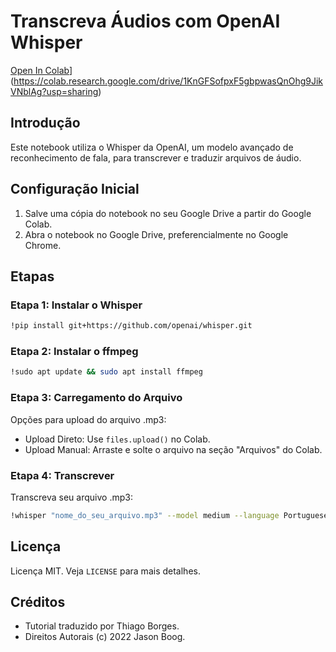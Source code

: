 # Transcreva Áudios com OpenAI Whisper

[Open In Colab](https://user-images.githubusercontent.com/54370274/224839806-8720fb19-9c7d-46a2-8d7c-de3afb39c11f.svg)](https://colab.research.google.com/drive/1KnGFSofpxF5gbpwasQnOhg9JikVNblAg?usp=sharing)  

## Introdução
Este notebook utiliza o Whisper da OpenAI, um modelo avançado de reconhecimento de fala, para transcrever e traduzir arquivos de áudio.

## Configuração Inicial
1. Salve uma cópia do notebook no seu Google Drive a partir do Google Colab.
2. Abra o notebook no Google Drive, preferencialmente no Google Chrome.

## Etapas
### Etapa 1: Instalar o Whisper
```bash
!pip install git+https://github.com/openai/whisper.git
```

### Etapa 2: Instalar o ffmpeg
```bash
!sudo apt update && sudo apt install ffmpeg
```

### Etapa 3: Carregamento do Arquivo
Opções para upload do arquivo .mp3:
- Upload Direto: Use `files.upload()` no Colab.
- Upload Manual: Arraste e solte o arquivo na seção "Arquivos" do Colab.

### Etapa 4: Transcrever
Transcreva seu arquivo .mp3:
```bash
!whisper "nome_do_seu_arquivo.mp3" --model medium --language Portuguese
```

## Licença
Licença MIT. Veja `LICENSE` para mais detalhes.

## Créditos
- Tutorial traduzido por Thiago Borges.
- Direitos Autorais (c) 2022 Jason Boog.
